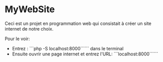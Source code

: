 # MyWebSite
Ceci est un projet en programmation web qui consistait à créer un site internet de notre choix.

Pour le voir:
  - Entrez : ```php -S localhost:8000`````` dans le terminal
  - Ensuite ouvrir une page internet et entrez l'URL: ```localhost:8000``````
